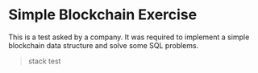 # Simple Blockchain Exercise

This is a test asked by a company.
It was required to implement a simple blockchain data structure and solve some SQL problems.

> stack test
